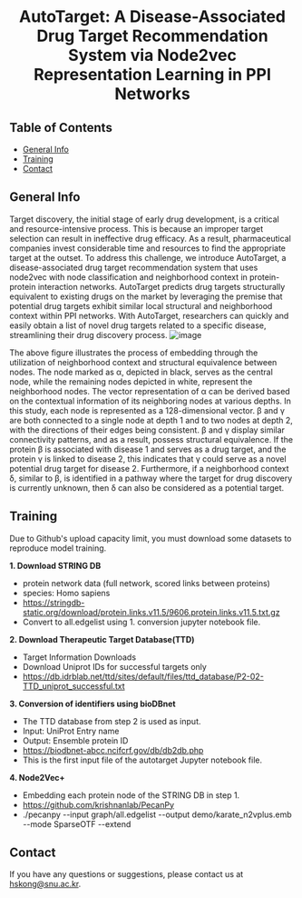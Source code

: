 <h1 align="center">
  AutoTarget: A Disease-Associated Drug Target Recommendation System via Node2vec Representation Learning in PPI Networks
</h1>

## Table of Contents

* [General Info](#general-info)
* [Training](#Training)
* [Contact](#Contact)

## General Info
Target discovery, the initial stage of early drug development, is a critical and resource-intensive process. This is because an improper target selection can result in ineffective drug efficacy. As a result, pharmaceutical companies invest considerable time and resources to find the appropriate target at the outset. To address this challenge, we introduce AutoTarget, a disease-associated drug target recommendation system that uses node2vec with node classification and neighborhood context in protein-protein interaction networks. AutoTarget predicts drug targets structurally equivalent to existing drugs on the market by leveraging the premise that potential drug targets exhibit similar local structural and neighborhood context within PPI networks. With AutoTarget, researchers can quickly and easily obtain a list of novel drug targets related to a specific disease, streamlining their drug discovery process.
![image](https://user-images.githubusercontent.com/65825773/218240443-4cca0afe-7e75-4e49-b3a9-01075fc55b5a.png)


The above figure illustrates the process of embedding through the utilization of neighborhood context and structural equivalence between nodes. The node marked as α, depicted in black, serves as the central node, while the remaining nodes depicted in white, represent the neighborhood nodes. The vector representation of α can be derived based on the contextual information of its neighboring nodes at various depths. In this study, each node is represented as a 128-dimensional vector. β and γ are both connected to a single node at depth 1 and to two nodes at depth 2, with the directions of their edges being consistent. β and γ display similar connectivity patterns, and as a result, possess structural equivalence. If the protein β is associated with disease 1 and serves as a drug target, and the protein γ is linked to disease 2, this indicates that γ could serve as a novel potential drug target for disease 2. Furthermore, if a neighborhood context δ, similar to β, is identified in a pathway where the target for drug discovery is currently unknown, then δ can also be considered as a potential target. 

## Training
Due to Github's upload capacity limit, you must download some datasets to reproduce model training.

**1. Download STRING DB**
- protein network data (full network, scored links between proteins)
- species: Homo sapiens
- https://stringdb-static.org/download/protein.links.v11.5/9606.protein.links.v11.5.txt.gz
- Convert to all.edgelist using 1. conversion jupyter notebook file.

**2. Download Therapeutic Target Database(TTD)**
 - Target Information Downloads
 - Download Uniprot IDs for successful targets only
 - https://db.idrblab.net/ttd/sites/default/files/ttd_database/P2-02-TTD_uniprot_successful.txt

**3. Conversion of identifiers using bioDBnet**
 - The TTD database from step 2 is used as input.
 - Input: UniProt Entry name
 - Output: Ensemble protein ID
 - https://biodbnet-abcc.ncifcrf.gov/db/db2db.php
 - This is the first input file of the autotarget Jupyter notebook file.

**4. Node2Vec+**
- Embedding each protein node of the STRING DB in step 1.
- https://github.com/krishnanlab/PecanPy
- ./pecanpy --input graph/all.edgelist --output demo/karate_n2vplus.emb --mode SparseOTF --extend

## Contact
If you have any questions or suggestions, please contact us at hskong@snu.ac.kr.
